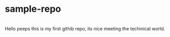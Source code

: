 # sample-repo
<br>
Hello peeps this is my first githib repo, its nice meeting the techinical world.
